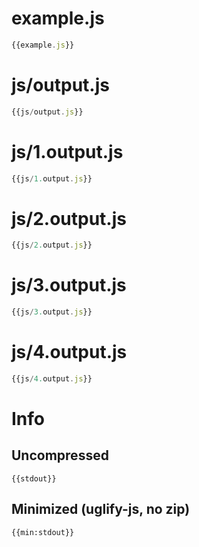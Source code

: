 
# example.js

``` javascript
{{example.js}}
```

# js/output.js

``` javascript
{{js/output.js}}
```

# js/1.output.js

``` javascript
{{js/1.output.js}}
```

# js/2.output.js

``` javascript
{{js/2.output.js}}
```

# js/3.output.js

``` javascript
{{js/3.output.js}}
```

# js/4.output.js

``` javascript
{{js/4.output.js}}
```

# Info

## Uncompressed

```
{{stdout}}
```

## Minimized (uglify-js, no zip)

```
{{min:stdout}}
```